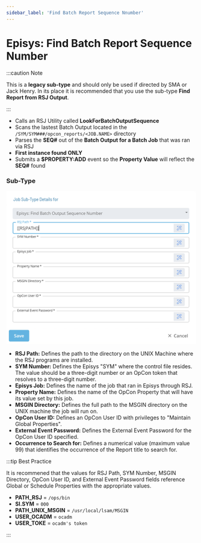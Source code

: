 ```yaml
---
sidebar_label: 'Find Batch Report Sequence Nnumber'
---
```


# Episys: Find Batch Report Sequence Number

:::caution Note

This is a **legacy sub-type** and should only be used if directed by SMA or Jack Henry. In its place it is recommended that you use the sub-type **Find Report from RSJ Output**.

:::

* Calls an RSJ Utility called **LookForBatchOutputSequence**
* Scans the lastest Batch Output located in the ```/SYM/SYM###/opcon_reports/<JOB.NAME>``` directory
* Parses the **SEQ#** out of the **Batch Output for a Batch Job** that was ran via RSJ
* **First instance found ONLY**
* Submits a **$PROPERTY:ADD** event so the **Property Value** will reflect the **SEQ#** found

### Sub-Type

![](../static/imgbasic/BatchOutputSEQNum.png)

* **RSJ Path:** Defines the path to the directory on the UNIX Machine where the RSJ programs are installed.
* **SYM Number:** Defines the Episys "SYM" where the control file resides. The value should be a three-digit number or an OpCon token that resolves to a three-digit number.
* **Episys Job:** Defines the name of the job that ran in Episys through RSJ.
* **Property Name:** Defines the name of the OpCon Property that will have its value set by this job.
* **MSGIN Directory:** Defines the full path to the MSGIN directory on the UNIX machine the job will run on.
* **OpCon User ID:** Defines an OpCon User ID with privileges to "Maintain Global Properties".
* **External Event Password:** Defines the External Event Password for the OpCon User ID specified.
* **Occurrence to Search for:** Defines a numerical value (maximum value 99) that identifies the occurrence of the Report title to search for.

:::tip Best Practice

It is recommened that the values for RSJ Path, SYM Number, MSGIN Directory, OpCon User ID, and External Event Password fields reference Global or Schedule Properties with the appropriate values. 

* **PATH_RSJ** = ```/ops/bin```
* **SI.SYM** = ```000```
* **PATH_UNIX_MSGIN** = ```/usr/local/lsam/MSGIN```
* **USER_OCADM** = ```ocadm```
* **USER_TOKE** = ```ocadm's token```

:::
